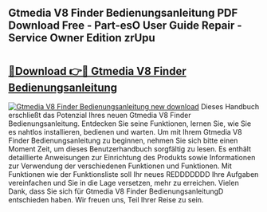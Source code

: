 ## Gtmedia V8 Finder Bedienungsanleitung PDF Download Free - Part-esO User Guide Repair - Service Owner Edition zrUpu

# <h2><a href="http://df47c0.blite.top/?on=Gtmedia+V8+Finder+Bedienungsanleitung">🔗Download 👉🔴 Gtmedia V8 Finder Bedienungsanleitung</a></h2>

[![Gtmedia V8 Finder Bedienungsanleitung new download](https://i.imgur.com/lujVjoI.png)](http://df47c0.blite.top/?on=Gtmedia+V8+Finder+Bedienungsanleitung)
Dieses Handbuch erschließt das Potenzial Ihres neuen Gtmedia V8 Finder Bedienungsanleitung. Entdecken Sie seine Funktionen, lernen Sie, wie Sie es nahtlos installieren, bedienen und warten. Um mit Ihrem Gtmedia V8 Finder Bedienungsanleitung zu beginnen, nehmen Sie sich bitte einen Moment Zeit, um dieses Benutzerhandbuch sorgfältig zu lesen. Es enthält detaillierte Anweisungen zur Einrichtung des Produkts sowie Informationen zur Verwendung der verschiedenen Funktionen und Funktionen. Mit Funktionen wie der Funktionsliste soll Ihr neues REDDDDDDD Ihre Aufgaben vereinfachen und Sie in die Lage versetzen, mehr zu erreichen. Vielen Dank, dass Sie sich für Gtmedia V8 Finder BedienungsanleitungD entschieden haben. Wir freuen uns, Teil Ihrer Reise zu sein.

